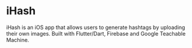 # iHash

iHash is an iOS app that allows users to generate hashtags by uploading their own images.
Built with Flutter/Dart, Firebase and Google Teachable Machine.
